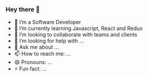 ### Hey there 👋


- 🔭 I’m a Software Developer
- 🌱 I’m currently learning Javascript, React and Redux
- 👯 I’m looking to collaborate with teams and clients
- 🤔 I’m looking for help with ...
- 💬 Ask me about ...
- 📫 How to reach me: ...
- 😄 Pronouns: ...
- ⚡ Fun fact: ...

